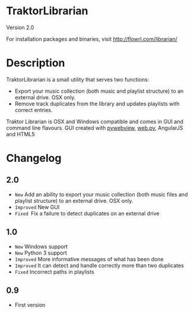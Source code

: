 # TraktorLibrarian 
Version 2.0

For installation packages and binaries, visit http://flowrl.com/librarian/

# Description
TraktorLibrarian is a small utility that serves two functions:

* Export your music collection (both music and playlist structure) to an external drive. OSX only.
* Remove track duplicates from the library and updates playlists with correct entries.

Traktor Librarian is OSX and Windows compatible and comes in GUI and command line flavours. GUI created with [pywebview](https://github.com/r0x0r/pywebview), [web.py](http://webpy.org/), AngularJS and HTML5


# Changelog

## 2.0

- `New` Add an ability to export your music collection (both music files and playlist structure) to an external drive. OSX only.
- `Improved` New GUI
- `Fixed `Fix a failure to detect duplicates on an external drive


## 1.0

- `New` Windows support
- `New` Python 3 support
- `Improved` More informative messages of what has been done
- `Improved` It can detect and handle correctly more than two duplicates
- `Fixed` Incorrect paths in playlists

## 0.9
 - First version

